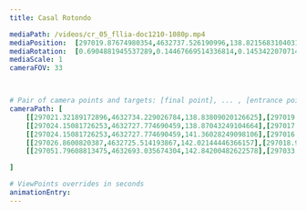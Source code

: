 ```yaml
---
title: Casal Rotondo

mediaPath: /videos/cr_05_fllia-doc1210-1080p.mp4
mediaPosition:  [297019.87674980354,4632737.526190996,138.8215683104031]
mediaRotation:  [0.6904881945537289,0.14467669514336814,0.14534220707145987,0.6936644360985517]
mediaScale: 1
cameraFOV: 33



# Pair of camera points and targets: [final point], ... , [entrance point]
cameraPath: [
    [[297021.32189172896,4632734.229026784,138.83809020126625],[297019.95815798827,4632737.3404541155,138.82249902670137]],
    [[297024.15081726253,4632727.774690459,138.87043249104664],[297017.52725010423,4632742.886693098,138.79470715791717]],
    [[297024.15081726253,4632727.774690459,141.36028249098106],[297016.98105967586,4632742.530521578,139.59675644431846]],
    [[297026.8600820387,4632725.514193867,142.02144446366157],[297018.94518198026,4632739.771389654,139.50415914700056]],
    [[297051.79608813475,4632693.035674304,142.84200482622578],[297033.8749770918,4632714.407104372,141.138734345702]]

]

# ViewPoints overrides in seconds
animationEntry:
---
```

